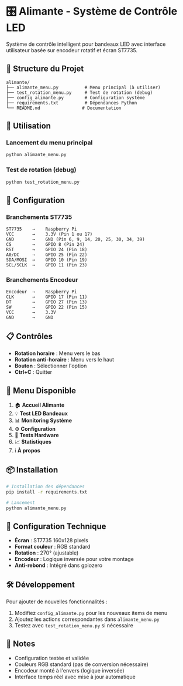 # 🎛️ Alimante - Système de Contrôle LED

Système de contrôle intelligent pour bandeaux LED avec interface utilisateur basée sur encodeur rotatif et écran ST7735.

## 📁 Structure du Projet

```
alimante/
├── alimante_menu.py          # Menu principal (à utiliser)
├── test_rotation_menu.py     # Test de rotation (debug)
├── config_alimante.py        # Configuration système
├── requirements.txt          # Dépendances Python
└── README.md                # Documentation
```

## 🚀 Utilisation

### Lancement du menu principal

```bash
python alimante_menu.py
```

### Test de rotation (debug)

```bash
python test_rotation_menu.py
```

## 🔧 Configuration

### Branchements ST7735

```
ST7735    →    Raspberry Pi
VCC       →    3.3V (Pin 1 ou 17)
GND       →    GND (Pin 6, 9, 14, 20, 25, 30, 34, 39)
CS        →    GPIO 8 (Pin 24)
RST       →    GPIO 24 (Pin 18)
A0/DC     →    GPIO 25 (Pin 22)
SDA/MOSI  →    GPIO 10 (Pin 19)
SCL/SCLK  →    GPIO 11 (Pin 23)
```

### Branchements Encodeur

```
Encodeur  →    Raspberry Pi
CLK       →    GPIO 17 (Pin 11)
DT        →    GPIO 27 (Pin 13)
SW        →    GPIO 22 (Pin 15)
VCC       →    3.3V
GND       →    GND
```

## 📋 Contrôles

- **Rotation horaire** : Menu vers le bas
- **Rotation anti-horaire** : Menu vers le haut
- **Bouton** : Sélectionner l'option
- **Ctrl+C** : Quitter

## 🎨 Menu Disponible

1. 🏠 **Accueil Alimante**
2. 💡 **Test LED Bandeaux**
3. 📊 **Monitoring Système**
4. ⚙️ **Configuration**
5. 🔧 **Tests Hardware**
6. 📈 **Statistiques**
7. ℹ️ **À propos**

## 📦 Installation

```bash
# Installation des dépendances
pip install -r requirements.txt

# Lancement
python alimante_menu.py
```

## 🔧 Configuration Technique

- **Écran** : ST7735 160x128 pixels
- **Format couleur** : RGB standard
- **Rotation** : 270° (ajustable)
- **Encodeur** : Logique inversée pour votre montage
- **Anti-rebond** : Intégré dans gpiozero

## 🛠️ Développement

Pour ajouter de nouvelles fonctionnalités :

1. Modifiez `config_alimante.py` pour les nouveaux items de menu
2. Ajoutez les actions correspondantes dans `alimante_menu.py`
3. Testez avec `test_rotation_menu.py` si nécessaire

## 📝 Notes

- Configuration testée et validée
- Couleurs RGB standard (pas de conversion nécessaire)
- Encodeur monté à l'envers (logique inversée)
- Interface temps réel avec mise à jour automatique
